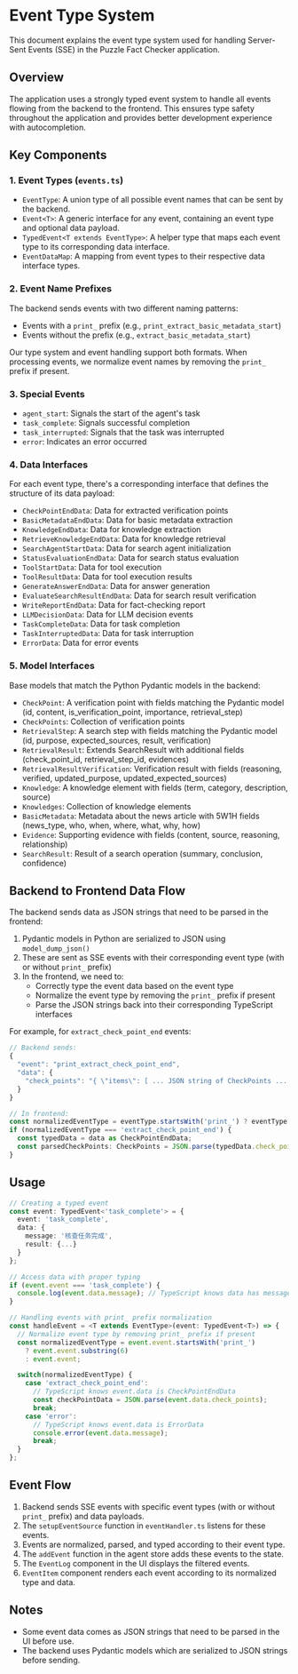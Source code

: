 # Event Type System

This document explains the event type system used for handling Server-Sent Events (SSE) in the Puzzle Fact Checker application.

## Overview

The application uses a strongly typed event system to handle all events flowing from the backend to the frontend. This ensures type safety throughout the application and provides better development experience with autocompletion.

## Key Components

### 1. Event Types (`events.ts`)

- `EventType`: A union type of all possible event names that can be sent by the backend.
- `Event<T>`: A generic interface for any event, containing an event type and optional data payload.
- `TypedEvent<T extends EventType>`: A helper type that maps each event type to its corresponding data interface.
- `EventDataMap`: A mapping from event types to their respective data interface types.

### 2. Event Name Prefixes

The backend sends events with two different naming patterns:
- Events with a `print_` prefix (e.g., `print_extract_basic_metadata_start`)
- Events without the prefix (e.g., `extract_basic_metadata_start`)

Our type system and event handling support both formats. When processing events, we normalize event names by removing the `print_` prefix if present.

### 3. Special Events

- `agent_start`: Signals the start of the agent's task
- `task_complete`: Signals successful completion
- `task_interrupted`: Signals that the task was interrupted
- `error`: Indicates an error occurred

### 4. Data Interfaces

For each event type, there's a corresponding interface that defines the structure of its data payload:

- `CheckPointEndData`: Data for extracted verification points
- `BasicMetadataEndData`: Data for basic metadata extraction
- `KnowledgeEndData`: Data for knowledge extraction
- `RetrieveKnowledgeEndData`: Data for knowledge retrieval
- `SearchAgentStartData`: Data for search agent initialization
- `StatusEvaluationEndData`: Data for search status evaluation
- `ToolStartData`: Data for tool execution
- `ToolResultData`: Data for tool execution results
- `GenerateAnswerEndData`: Data for answer generation
- `EvaluateSearchResultEndData`: Data for search result verification
- `WriteReportEndData`: Data for fact-checking report
- `LLMDecisionData`: Data for LLM decision events
- `TaskCompleteData`: Data for task completion
- `TaskInterruptedData`: Data for task interruption
- `ErrorData`: Data for error events

### 5. Model Interfaces

Base models that match the Python Pydantic models in the backend:

- `CheckPoint`: A verification point with fields matching the Pydantic model (id, content, is_verification_point, importance, retrieval_step)
- `CheckPoints`: Collection of verification points
- `RetrievalStep`: A search step with fields matching the Pydantic model (id, purpose, expected_sources, result, verification)
- `RetrievalResult`: Extends SearchResult with additional fields (check_point_id, retrieval_step_id, evidences)
- `RetrievalResultVerification`: Verification result with fields (reasoning, verified, updated_purpose, updated_expected_sources)
- `Knowledge`: A knowledge element with fields (term, category, description, source)
- `Knowledges`: Collection of knowledge elements
- `BasicMetadata`: Metadata about the news article with 5W1H fields (news_type, who, when, where, what, why, how)
- `Evidence`: Supporting evidence with fields (content, source, reasoning, relationship)
- `SearchResult`: Result of a search operation (summary, conclusion, confidence)

## Backend to Frontend Data Flow

The backend sends data as JSON strings that need to be parsed in the frontend:

1. Pydantic models in Python are serialized to JSON using `model_dump_json()`
2. These are sent as SSE events with their corresponding event type (with or without `print_` prefix)
3. In the frontend, we need to:
   - Correctly type the event data based on the event type
   - Normalize the event type by removing the `print_` prefix if present
   - Parse the JSON strings back into their corresponding TypeScript interfaces

For example, for `extract_check_point_end` events:
```typescript
// Backend sends:
{
  "event": "print_extract_check_point_end",
  "data": {
    "check_points": "{ \"items\": [ ... JSON string of CheckPoints ... ] }"
  }
}

// In frontend:
const normalizedEventType = eventType.startsWith('print_') ? eventType.substring(6) : eventType;
if (normalizedEventType === 'extract_check_point_end') {
  const typedData = data as CheckPointEndData;
  const parsedCheckPoints: CheckPoints = JSON.parse(typedData.check_points);
}
```

## Usage

```typescript
// Creating a typed event
const event: TypedEvent<'task_complete'> = {
  event: 'task_complete',
  data: {
    message: '核查任务完成',
    result: {...}
  }
};

// Access data with proper typing
if (event.event === 'task_complete') {
  console.log(event.data.message); // TypeScript knows data has message property
}

// Handling events with print_ prefix normalization
const handleEvent = <T extends EventType>(event: TypedEvent<T>) => {
  // Normalize event type by removing print_ prefix if present
  const normalizedEventType = event.event.startsWith('print_') 
    ? event.event.substring(6) 
    : event.event;

  switch(normalizedEventType) {
    case 'extract_check_point_end':
      // TypeScript knows event.data is CheckPointEndData
      const checkPointData = JSON.parse(event.data.check_points);
      break;
    case 'error':
      // TypeScript knows event.data is ErrorData
      console.error(event.data.message);
      break;
  }
};
```

## Event Flow

1. Backend sends SSE events with specific event types (with or without `print_` prefix) and data payloads.
2. The `setupEventSource` function in `eventHandler.ts` listens for these events.
3. Events are normalized, parsed, and typed according to their event type.
4. The `addEvent` function in the agent store adds these events to the state.
6. The `EventLog` component in the UI displays the filtered events.
7. `EventItem` component renders each event according to its normalized type and data.

## Notes

- Some event data comes as JSON strings that need to be parsed in the UI before use.
- The backend uses Pydantic models which are serialized to JSON strings before sending. 